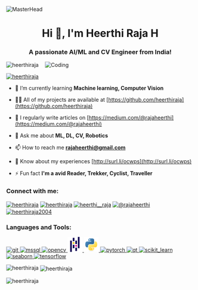 ![MasterHead](https://media.licdn.com/dms/image/D5616AQHtICEk-m4Tcg/profile-displaybackgroundimage-shrink_350_1400/0/1688800835752?e=1707955200&v=beta&t=Rmm2352ABuNm4pUSGCycj6PV1hR9MC5Mbe_qtiwFE1w)
<h1 align="center">Hi 👋, I'm Heerthi Raja H</h1>
<h3 align="center">A passionate AI/ML and CV Engineer from India!</h3>
<img align="right" alt="Coding" width="400" src="https://camo.githubusercontent.com/4edfd4da5448a5826ff604078108d5b675e2647a6ceb6fbe2f74fb9cb95cc693/68747470733a2f2f6d69726f2e6d656469756d2e636f6d2f6d61782f313430302f312a564d6d76496d636836565535706332566b74593175772e676966">

<p align="left"> <img src="https://komarev.com/ghpvc/?username=heerthiraja&label=Profile%20views&color=0e75b6&style=flat" alt="heerthiraja" /> </p>

<p align="left"> <a href="https://twitter.com/heerthiraja" target="blank"><img src="https://img.shields.io/twitter/follow/heerthiraja?logo=twitter&style=for-the-badge" alt="heerthiraja" /></a> </p>

- 🌱 I’m currently learning **Machine learning, Computer Vision**

- 👨‍💻 All of my projects are available at [https://github.com/heerthiraja](https://github.com/heerthiraja)

- 📝 I regularly write articles on [https://medium.com/@rajaheerthi](https://medium.com/@rajaheerthi)

- 💬 Ask me about **ML, DL, CV, Robotics**

- 📫 How to reach me **rajaheerthi@gmail.com**

- 📄 Know about my experiences [http://surl.li/ocwps](http://surl.li/ocwps)

- ⚡ Fun fact **I'm a avid Reader, Trekker, Cyclist, Traveller**

<h3 align="left">Connect with me:</h3>
<p align="left">
<a href="https://twitter.com/heerthiraja" target="blank"><img align="center" src="https://raw.githubusercontent.com/rahuldkjain/github-profile-readme-generator/master/src/images/icons/Social/twitter.svg" alt="heerthiraja" height="30" width="40" /></a>
<a href="https://linkedin.com/in/heerthiraja" target="blank"><img align="center" src="https://raw.githubusercontent.com/rahuldkjain/github-profile-readme-generator/master/src/images/icons/Social/linked-in-alt.svg" alt="heerthiraja" height="30" width="40" /></a>
<a href="https://instagram.com/heerthi__raja" target="blank"><img align="center" src="https://raw.githubusercontent.com/rahuldkjain/github-profile-readme-generator/master/src/images/icons/Social/instagram.svg" alt="heerthi__raja" height="30" width="40" /></a>
<a href="https://medium.com/@rajaheerthi" target="blank"><img align="center" src="https://raw.githubusercontent.com/rahuldkjain/github-profile-readme-generator/master/src/images/icons/Social/medium.svg" alt="@rajaheerthi" height="30" width="40" /></a>
<a href="https://www.youtube.com/c/heerthiraja2004" target="blank"><img align="center" src="https://raw.githubusercontent.com/rahuldkjain/github-profile-readme-generator/master/src/images/icons/Social/youtube.svg" alt="heerthiraja2004" height="30" width="40" /></a>
</p>

<h3 align="left">Languages and Tools:</h3>
<p align="left"> <a href="https://git-scm.com/" target="_blank" rel="noreferrer"> <img src="https://www.vectorlogo.zone/logos/git-scm/git-scm-icon.svg" alt="git" width="40" height="40"/> </a> <a href="https://www.microsoft.com/en-us/sql-server" target="_blank" rel="noreferrer"> <img src="https://www.svgrepo.com/show/303229/microsoft-sql-server-logo.svg" alt="mssql" width="40" height="40"/> </a> <a href="https://opencv.org/" target="_blank" rel="noreferrer"> <img src="https://www.vectorlogo.zone/logos/opencv/opencv-icon.svg" alt="opencv" width="40" height="40"/> </a> <a href="https://pandas.pydata.org/" target="_blank" rel="noreferrer"> <img src="https://raw.githubusercontent.com/devicons/devicon/2ae2a900d2f041da66e950e4d48052658d850630/icons/pandas/pandas-original.svg" alt="pandas" width="40" height="40"/> </a> <a href="https://www.python.org" target="_blank" rel="noreferrer"> <img src="https://raw.githubusercontent.com/devicons/devicon/master/icons/python/python-original.svg" alt="python" width="40" height="40"/> </a> <a href="https://pytorch.org/" target="_blank" rel="noreferrer"> <img src="https://www.vectorlogo.zone/logos/pytorch/pytorch-icon.svg" alt="pytorch" width="40" height="40"/> </a> <a href="https://www.qt.io/" target="_blank" rel="noreferrer"> <img src="https://upload.wikimedia.org/wikipedia/commons/0/0b/Qt_logo_2016.svg" alt="qt" width="40" height="40"/> </a> <a href="https://scikit-learn.org/" target="_blank" rel="noreferrer"> <img src="https://upload.wikimedia.org/wikipedia/commons/0/05/Scikit_learn_logo_small.svg" alt="scikit_learn" width="40" height="40"/> </a> <a href="https://seaborn.pydata.org/" target="_blank" rel="noreferrer"> <img src="https://seaborn.pydata.org/_images/logo-mark-lightbg.svg" alt="seaborn" width="40" height="40"/> </a> <a href="https://www.tensorflow.org" target="_blank" rel="noreferrer"> <img src="https://www.vectorlogo.zone/logos/tensorflow/tensorflow-icon.svg" alt="tensorflow" width="40" height="40"/> </a> </p>

<p><img align="left" src="https://github-readme-stats.vercel.app/api/top-langs?username=heerthiraja&show_icons=true&locale=en&layout=compact" alt="heerthiraja" /></p>

<p>&nbsp;<img align="center" src="https://github-readme-stats.vercel.app/api?username=heerthiraja&show_icons=true&locale=en" alt="heerthiraja" /></p>

<p><img align="center" src="https://github-readme-streak-stats.herokuapp.com/?user=heerthiraja&" alt="heerthiraja" /></p>
